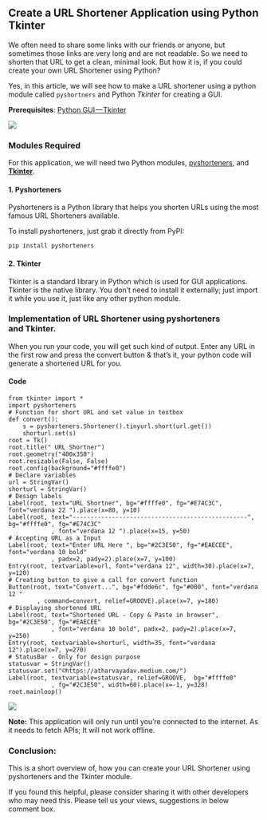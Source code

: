 ## Create a URL Shortener Application using Python Tkinter


We often need to share some links with our friends or anyone, but sometimes those links are very long and are not readable. So we need to shorten that URL to get a clean, minimal look. But how it is, if you could create your own URL Shortener using Python?

Yes, in this article, we will see how to make a URL shortener using a python module called `pyshortners` and Python *Tkinter* for creating a GUI.

**Prerequisites**: [Python GUI — Tkinter](https://docs.python.org/3/library/tk.html)

![](https://cdn.hashnode.com/res/hashnode/image/upload/v1638686024946/_2GymIyFN.png)


### Modules Required

For this application, we will need two Python modules, [pyshorteners](https://pyshorteners.readthedocs.io/en/latest/), and [**Tkinter**](https://docs.python.org/3/library/tk.html).




#### **1\. Pyshorteners**

Pyshorteners is a Python library that helps you shorten URLs using the most famous URL Shorteners available.

To install pyshorteners, just grab it directly from PyPI:

`pip install pyshorteners`

#### 2\. Tkinter

Tkinter is a standard library in Python which is used for GUI applications. Tkinter is the native library. You don’t need to install it externally; just import it while you use it, just like any other python module.

### Implementation of URL Shortener using pyshorteners and Tkinter.

When you run your code, you will get such kind of output. Enter any URL in the first row and press the convert button & that’s it, your python code will generate a shortened URL for you.

#### Code

```
from tkinter import *
import pyshorteners
# Function for short URL and set value in textbox
def convert():
    s = pyshorteners.Shortener().tinyurl.short(url.get())
    shorturl.set(s)
root = Tk()
root.title(" URL Shortner")
root.geometry("400x350")
root.resizable(False, False)
root.config(background="#ffffe0")
# Declare variables
url = StringVar()
shorturl = StringVar()
# Design labels
Label(root, text="URL Shortner", bg="#ffffe0", fg="#E74C3C", font="verdana 22 ").place(x=80, y=10)
Label(root, text="-------------------------------------------------", bg="#ffffe0", fg="#E74C3C"
            , font="verdana 12 ").place(x=15, y=50)
# Accepting URL as a Input
Label(root, text="Enter URL Here ", bg="#2C3E50", fg="#EAECEE", font="verdana 10 bold"
            , padx=2, pady=2).place(x=7, y=100)
Entry(root, textvariable=url, font="verdana 12", width=30).place(x=7, y=120)
# Creating button to give a call for convert function
Button(root, text="Convert...", bg="#fdde6c", fg="#000", font="verdana 12 "
        , command=convert, relief=GROOVE).place(x=7, y=180)
# Displaying shortened URL
Label(root, text="Shortened URL - Copy & Paste in browser", bg="#2C3E50", fg="#EAECEE"
            , font="verdana 10 bold", padx=2, pady=2).place(x=7, y=250)
Entry(root, textvariable=shorturl, width=35, font="verdana 12").place(x=7, y=270)
# StatusBar - Only for design purpose
statusvar = StringVar()
statusvar.set("©https://atharvayadav.medium.com/")
Label(root, textvariable=statusvar, relief=GROOVE,  bg="#ffffe0"
            , fg="#2C3E50", width=60).place(x=-1, y=328)
root.mainloop()
```

![](https://cdn.hashnode.com/res/hashnode/image/upload/v1638686029295/iFKcns4MF.png)



**Note:** This application will only run until you’re connected to the internet. As it needs to fetch APIs; It will not work offline.

### Conclusion:

This is a short overview of, how you can create your URL Shortener using pyshorteners and the Tkinter module.

If you found this helpful, please consider sharing it with other developers who may need this. Please tell us your views, suggestions in below comment box.
